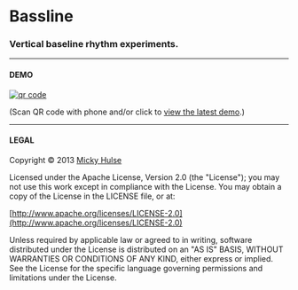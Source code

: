 # Bassline

### Vertical baseline rhythm experiments.

---

#### DEMO

[![qr code](http://chart.apis.google.com/chart?cht=qr&chl=https://github.com/mhulse/bassline/&chs=240x240)](https://mhulse.github.com/bassline/demo/)

(Scan QR code with phone and/or click to [view the latest demo](https://mhulse.github.com/bassline/demo/).)

---

#### LEGAL

Copyright © 2013 [Micky Hulse](http://hulse.me)

Licensed under the Apache License, Version 2.0 (the "License"); you may not use this work except in compliance with the License. You may obtain a copy of the License in the LICENSE file, or at:

[http://www.apache.org/licenses/LICENSE-2.0](http://www.apache.org/licenses/LICENSE-2.0)

Unless required by applicable law or agreed to in writing, software distributed under the License is distributed on an "AS IS" BASIS, WITHOUT WARRANTIES OR CONDITIONS OF ANY KIND, either express or implied. See the License for the specific language governing permissions and limitations under the License.